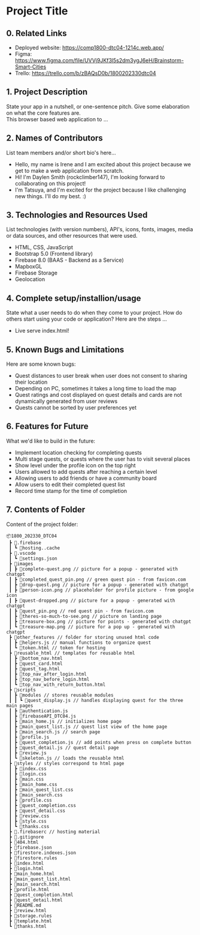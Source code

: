 # Project Title

## 0. Related Links
* Deployed website: https://comp1800-dtc04-1214c.web.app/
* Figma: https://www.figma.com/file/UVVj9JKf3l5s2dm3ygJ6eH/Brainstorm-Smart-Cities
* Trello: https://trello.com/b/zBAQsD0b/1800202330dtc04

## 1. Project Description
State your app in a nutshell, or one-sentence pitch. Give some elaboration on what the core features are.  
This browser based web application to ... 

## 2. Names of Contributors
List team members and/or short bio's here... 
* Hello, my name is Irene and I am excited about this project because we get to make a web application from scratch.
* Hi! I'm Daylen Smith (rockclimber147), I'm looking forward to collaborating on this project! 
* I'm Tatsuya, and I'm excited for the project because I like challenging new things. I'll do my best. :)
	
## 3. Technologies and Resources Used
List technologies (with version numbers), API's, icons, fonts, images, media or data sources, and other resources that were used.
* HTML, CSS, JavaScript
* Bootstrap 5.0 (Frontend library)
* Firebase 8.0 (BAAS - Backend as a Service)
* MapboxGL
* Firebase Storage
* Geolocation

## 4. Complete setup/installion/usage
State what a user needs to do when they come to your project.  How do others start using your code or application?
Here are the steps ...
* Live serve index.html!

## 5. Known Bugs and Limitations
Here are some known bugs:
* Quest distances to user break when user does not consent to sharing their location
* Depending on PC, sometimes it takes a long time to load the map
* Quest ratings and cost displayed on quest details and cards are not dynamically generated from user reviews
* Quests cannot be sorted by user preferences yet 

## 6. Features for Future
What we'd like to build in the future:
* Implement location checking for completing quests
* Multi stage quests, or quests where the user has to visit several places
* Show level under the profile icon on the top right
* Users allowed to add quests after reaching a certain level
* Allowing users to add friends or have a community board
* Allow users to edit their completed quest list
* Record time stamp for the time of completion
	
## 7. Contents of Folder
Content of the project folder:

```
📦1800_202330_DTC04
 ┣ 📂.firebase
 ┃ ┗ 📜hosting..cache
 ┣ 📂.vscode
 ┃ ┗ 📜settings.json
 ┣ 📂images
 ┃ ┣ 📜complete-quest.png // picture for a popup - generated with chatgpt
 ┃ ┣ 📜completed_quest_pin.png // green quest pin - from favicon.com
 ┃ ┣ 📜drop-quest.png // picture for a popup - generated with chatgpt
 ┃ ┣ 📜person-icon.png // placeholder for profile picture - from google icon
 ┃ ┣ 📜quest-dropped.png // picture for a popup - generated with chatgpt
 ┃ ┣ 📜quest_pin.png // red quest pin - from favicon.com
 ┃ ┣ 📜theres-so-much-to-see.png // picture on landing page
 ┃ ┣ 📜treasure-box.png // picture for points - generated with chatgpt
 ┃ ┗ 📜treasure-map.png // picture for a pop up - generated with chatgpt
 ┣ 📂other_features // folder for storing unused html code
 ┃ ┣ 📜helpers.js // manual functions to organize quest
 ┃ ┗ 📜token.html // token for hosting 
 ┣ 📂reusable_html // templates for reusable html
 ┃ ┣ 📜bottom_nav.html 
 ┃ ┣ 📜quest_card.html 
 ┃ ┣ 📜quest_tag.html
 ┃ ┣ 📜top_nav_after_login.html
 ┃ ┣ 📜top_nav_before_login.html
 ┃ ┗ 📜top_nav_with_return_button.html
 ┣ 📂scripts
 ┃ ┣ 📂modules // stores reusable modules
 ┃ ┃ ┗ 📜quest_display.js // handles displaying quest for the three main pages
 ┃ ┣ 📜authentication.js
 ┃ ┣ 📜firebaseAPI_DTC04.js
 ┃ ┣ 📜main_home.js // initializes home page
 ┃ ┣ 📜main_quest_list.js // quest list view of the home page
 ┃ ┣ 📜main_search.js // search page
 ┃ ┣ 📜profile.js 
 ┃ ┣ 📜quest_completion.js // add points when press on complete button
 ┃ ┣ 📜quest_detail.js // quest detail page
 ┃ ┣ 📜review.js
 ┃ ┗ 📜skeleton.js // loads the reusable html
 ┣ 📂styles // styles correspond to html page
 ┃ ┣ 📜index.css
 ┃ ┣ 📜login.css
 ┃ ┣ 📜main.css
 ┃ ┣ 📜main_home.css
 ┃ ┣ 📜main_quest_list.css
 ┃ ┣ 📜main_search.css
 ┃ ┣ 📜profile.css
 ┃ ┣ 📜quest_completion.css
 ┃ ┣ 📜quest_detail.css
 ┃ ┣ 📜review.css
 ┃ ┣ 📜style.css
 ┃ ┗ 📜thanks.css
 ┣ 📜.firebaserc // hosting material
 ┣ 📜.gitignore
 ┣ 📜404.html
 ┣ 📜firebase.json
 ┣ 📜firestore.indexes.json
 ┣ 📜firestore.rules
 ┣ 📜index.html
 ┣ 📜login.html
 ┣ 📜main_home.html
 ┣ 📜main_quest_list.html
 ┣ 📜main_search.html
 ┣ 📜profile.html
 ┣ 📜quest_completion.html
 ┣ 📜quest_detail.html
 ┣ 📜README.md
 ┣ 📜review.html
 ┣ 📜storage.rules
 ┣ 📜template.html
 ┗ 📜thanks.html
```


